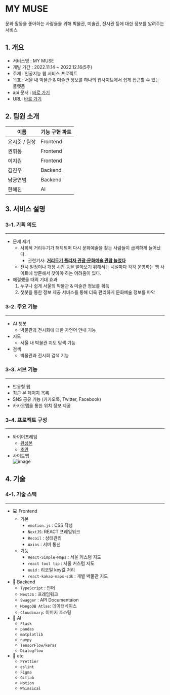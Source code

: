 # MY MUSE

문화 활동을 좋아하는 사람들을 위해 박물관, 미술관, 전시관 등에 대한 정보를 알려주는 서비스

## 1. 개요

- 서비스명 : MY MUSE
- 개발 기간 : 2022.11.14 ~ 2022.12.16(5주)
- 주제 : 인공지능 웹 서비스 프로젝트
- 목표 : 서울 내 박물관 & 미술관 정보를 하나의 웹사이트에서 쉽게 접근할 수 있는 플랫폼
- api 문서 : [바로 가기](https://app.swaggerhub.com/apis-docs/0126kjw/MYMUSE-API/1.0)
- URL: [바로 가기](http://kdt-ai5-team09.elicecoding.com/)

## 2. 팀원 소개

| 이름          | 기능 구현 파트 |
| ------------- | -------------- |
| 윤시준 / 팀장 | Frontend       |
| 권휘동        | Frontend       |
| 이지원        | Frontend       |
| 김진우        | Backend        |
| 남궁연범      | Backend        |
| 한혜진        | AI             |

## 3. 서비스 설명

### 3-1. 기획 의도

---

- 문제 제기
  - 사회적 거리두기가 해제되며 다시 문화예술을 찾는 사람들이 급격하게 늘어났다.
    - 관련기사: **[거리두기 풀리자 관광·문화예술 관람 늘었다](http://www.digitaltoday.co.kr/news/articleView.html?idxno=461766)**
  - 전시 일정이나 개장 시간 등을 알아보기 위해서는 시설마다 각각 운영하는 웹 사이트에 방문해서 찾아야 하는 어려움이 있다.
- 해결했을 때의 기대 효과
  1. 누구나 쉽게 서울의 박물관 & 미술관 정보를 획득
  2. 챗봇을 통한 정보 제공 서비스를 통해 더욱 편리하게 문화예술 정보를 파악

### 3-2. 주요 기능

---

- AI 챗봇
  - 박물관과 전시회에 대한 자연어 안내 기능
- 지도
  - 서울 내 박물관 지도 탐색 기능
- 검색
  - 박물관과 전시회 검색 기능

### 3-3. 서브 기능

---

- 반응형 웹
- 최근 본 페이지 목록
- SNS 공유 기능 (카카오톡, Twitter, Facebook)
- 카카오맵을 통한 위치 정보 제공

### 3-4. 프로젝트 구성

---

- 와이어프레임
  - [완성본](https://www.figma.com/file/xUpYp3ZPgtP6ADakcWJHIz/%EB%AC%B8%ED%99%94%EC%98%88%EC%88%A0-%EA%B4%80%EA%B4%91-%ED%94%8C%EB%9E%AB%ED%8F%BC?node-id=0%3A1)
  - [초안](https://www.figma.com/file/f6jBN0vKnA24rsIQpCDbAr/9gle?node-id=0%3A1&t=I6kS7uY0JdM56gkA-0)
- 사이트맵
  <br />
![image](https://github.com/jpra2021/MyMuseProject/assets/95578442/a685805f-d75d-4dbc-a5da-0429a5078a44)


## 4. 기술

### 4-1. 기술 스택

---

- 💻 Frontend
  - 기본
    - `emotion.js` : CSS 작성
    - `NextJS`: REACT 프레임워크
    - `Recoil` : 상태관리
    - `Axios` : 서버 통신
  - 기능
    - `React-Simple-Maps` : 서울 커스텀 지도
    - `react tool tip` : 서울 커스텀 지도
    - `uuid` : 리코일 key값 처리
    - `react-kakao-maps-sdk` : 개별 박물관 지도
- 💾 Backend
  - `TypeScript` : 언어
  - `NestJS` : 프레임워크
  - `Swagger` : API Documentaion
  - `MongoDB Atlas`: 데이터베이스
  - `Cloudinary`: 이미지 호스팅
- 🤖 AI
  - `Flask`
  - `pandas`
  - `matplotlib`
  - `numpy`
  - `TensorFlow/keras`
  - `Dialogflow`
- 🔗 etc
  - `Prettier`
  - `eslint`
  - `Figma`
  - `Gitlab`
  - `Notion`
  - `Whimsical`
